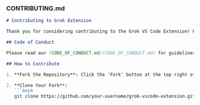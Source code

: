 
### **CONTRIBUTING.md**

```markdown
# Contributing to Grok Extension

Thank you for considering contributing to the Grok VS Code Extension! Here's how you can help:

## Code of Conduct

Please read our [CODE_OF_CONDUCT.md](CODE_OF_CONDUCT.md) for guidelines on how to interact within our community.

## How to Contribute

1. **Fork the Repository**: Click the 'Fork' button at the top right of this page.

2. **Clone Your Fork**: 
   ```bash
   git clone https://github.com/your-username/grok-vscode-extension.git
